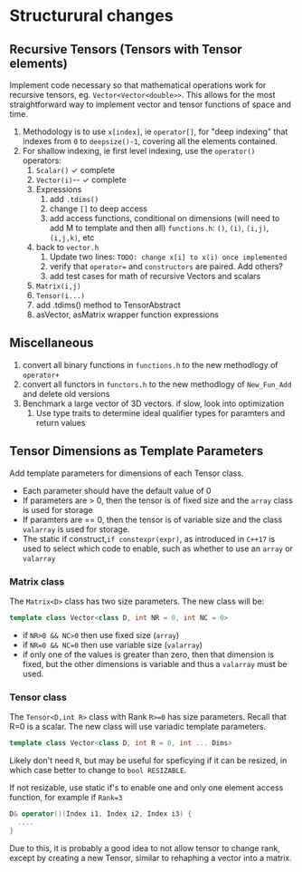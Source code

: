 # Structurural changes


## Recursive Tensors (Tensors with Tensor elements)

Implement code necessary so that mathematical operations work for recursive tensors, eg. `Vector<Vector<double>>`.  This allows for the most straightforward way to implement vector and tensor functions of space and time.


1. Methodology is to use `x[index]`, ie `operator[]`, for "deep indexing" that indexes from `0` to `deepsize()-1`, covering all the elements contained.  
1. For shallow indexing, ie first level indexing, use the `operator()` operators:
    1. `Scalar()` ✓ complete 
    1. `Vector(i)`-- ✓ complete 
    1. Expressions
       1. add `.tdims()`
       1. change `[]` to deep access
       1. add access functions, conditional on dimensions (will need to add M to template and then all) `functions.h`:  `()`, `(i)`, `(i,j)`, `(i,j,k)`, etc
    1. back to `vector.h`
       1. Update two lines: `TODO: change x[i] to x(i) once implemented`
       1. verify that `operator=` and `constructors` are paired. Add others?
       1. add test cases for math of recursive Vectors and scalars
    1. `Matrix(i,j)` 
    1. `Tensor(i...)`
    1. add .tdims() method to TensorAbstract
    1. asVector, asMatrix wrapper function expressions

## Miscellaneous
1. convert all binary functions in `functions.h` to the new methodlogy of `operator+`
1. convert all functors in `functors.h` to the new methodlogy of `New_Fun_Add` and delete old versions
1. Benchmark a large vector of 3D vectors. if slow, look into optimization
   1. Use type traits to determine ideal qualifier types for paramters and return values

## Tensor Dimensions as Template Parameters

Add template parameters for dimensions of each Tensor class.  
* Each parameter should have the default value of 0
* If parameters are > 0, then the tensor is of fixed size and the `array` class is used for storage
* If paramters are == 0, then the tensor is of variable size and the class `valarray` is used for storage.  
* The static if construct,`if constexpr(expr)`, as introduced in `C++17` is used to select which code to enable, such as whether to use an `array` or `valarray`

### Matrix class
The `Matrix<D>` class has two size parameters.  The new class will be:

```C++
template class Vector<class D, int NR = 0, int NC = 0>
```
* if `NR>0 && NC>0` then use fixed size (`array`)
* if `NR=0 && NC=0` then use variable size (`valarray`)
* if only one of the values is greater than zero, then that dimension is fixed, but the other dimensions is variable and thus a `valarray` must be used.


### Tensor class
The `Tensor<D,int R>` class with Rank `R>=0` has size parameters.  Recall that R=0 is a scalar. The new class will use variadic template parameters.

```C++
template class Vector<class D, int R = 0, int ... Dims>
```
Likely don't need `R`, but may be useful for speficying if it can be resized, in which case better to change to `bool RESIZABLE`.

If not resizable, use static if's to enable one and only one element access function, for example if `Rank=3`

```C++
D& operator()(Index i1, Index i2, Index i3) {
  ....
}
```

Due to this, it is probably a good idea to not allow tensor to change rank, except by creating a new Tensor, similar to rehaphing a vector into a matrix.

